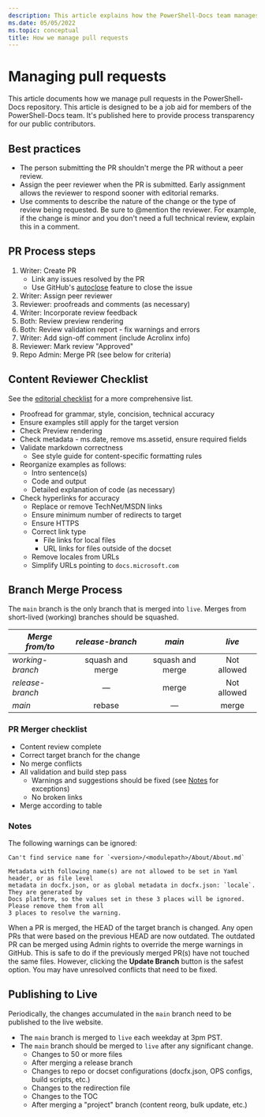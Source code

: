 ```yaml
---
description: This article explains how the PowerShell-Docs team manages pull requests.
ms.date: 05/05/2022
ms.topic: conceptual
title: How we manage pull requests
---
```

# Managing pull requests

This article documents how we manage pull requests in the PowerShell-Docs repository. This article
is designed to be a job aid for members of the PowerShell-Docs team. It's published here to provide
process transparency for our public contributors.

## Best practices

- The person submitting the PR shouldn't merge the PR without a peer review.
- Assign the peer reviewer when the PR is submitted. Early assignment allows the reviewer to respond
  sooner with editorial remarks.
- Use comments to describe the nature of the change or the type of review being requested. Be sure
  to @mention the reviewer. For example, if the change is minor and you don't need a full technical
  review, explain this in a comment.

## PR Process steps

1. Writer: Create PR
   - Link any issues resolved by the PR
   - Use GitHub's [autoclose](https://help.github.com/en/articles/closing-issues-using-keywords)
     feature to close the issue
1. Writer: Assign peer reviewer
1. Reviewer: proofreads and comments (as necessary)
1. Writer: Incorporate review feedback
1. Both: Review preview rendering
1. Both: Review validation report - fix warnings and errors
1. Writer: Add sign-off comment (include Acrolinx info)
1. Reviewer: Mark review "Approved"
1. Repo Admin: Merge PR (see below for criteria)

## Content Reviewer Checklist

See the [editorial checklist](editorial-checklist.md) for a more comprehensive list.

- Proofread for grammar, style, concision, technical accuracy
- Ensure examples still apply for the target version
- Check Preview rendering
- Check metadata - ms.date, remove ms.assetid, ensure required fields
- Validate markdown correctness
  - See style guide for content-specific formatting rules
- Reorganize examples as follows:
  - Intro sentence(s)
  - Code and output
  - Detailed explanation of code (as necessary)
- Check hyperlinks for accuracy
  - Replace or remove TechNet/MSDN links
  - Ensure minimum number of redirects to target
  - Ensure HTTPS
  - Correct link type
    - File links for local files
    - URL links for files outside of the docset
  - Remove locales from URLs
  - Simplify URLs pointing to `docs.microsoft.com`

## Branch Merge Process

The `main` branch is the only branch that is merged into `live`. Merges from short-lived
(working) branches should be squashed.

| *Merge from/to*  | *release-branch* |      *main*      |   *live*    |
| ---------------- | :--------------: | :--------------: | :---------: |
| *working-branch* | squash and merge | squash and merge | Not allowed |
| *release-branch* |     &mdash;      |      merge       | Not allowed |
| *main*           |      rebase      |     &mdash;      |    merge    |

### PR Merger checklist

- Content review complete
- Correct target branch for the change
- No merge conflicts
- All validation and build step pass
  - Warnings and suggestions should be fixed (see [Notes](#notes) for exceptions)
  - No broken links
- Merge according to table

### Notes

The following warnings can be ignored:

```
Can't find service name for `<version>/<modulepath>/About/About.md`
```

```
Metadata with following name(s) are not allowed to be set in Yaml header, or as file level
metadata in docfx.json, or as global metadata in docfx.json: `locale`. They are generated by
Docs platform, so the values set in these 3 places will be ignored. Please remove them from all
3 places to resolve the warning.
```

When a PR is merged, the HEAD of the target branch is changed. Any open PRs that were based on the
previous HEAD are now outdated. The outdated PR can be merged using Admin rights to override the
merge warnings in GitHub. This is safe to do if the previously merged PR(s) have not touched the
same files. However, clicking the **Update Branch** button is the safest option. You may have
unresolved conflicts that need to be fixed.

## Publishing to Live

Periodically, the changes accumulated in the `main` branch need to be published to the live
website.

- The `main` branch is merged to `live` each weekday at 3pm PST.
- The `main` branch should be merged to `live` after any significant change.
  - Changes to 50 or more files
  - After merging a release branch
  - Changes to repo or docset configurations (docfx.json, OPS configs, build scripts, etc.)
  - Changes to the redirection file
  - Changes to the TOC
  - After merging a "project" branch (content reorg, bulk update, etc.)
